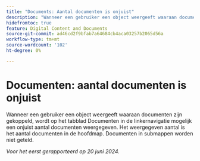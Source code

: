 ```yaml
---
title: "Documents: Aantal documenten is onjuist"
description: "Wanneer een gebruiker een object weergeeft waaraan documenten zijn gekoppeld, wordt op het tabblad Documenten in de linkernavigatie mogelijk een onjuist aantal documenten weergegeven. Het weergegeven aantal is het aantal documenten in de hoofdmap. Documenten in submappen worden niet geteld."
hidefromtoc: true
feature: Digital Content and Documents
source-git-commit: ad46cd2f9bfab7a64684cb4aca03257b2065d56a
workflow-type: tm+mt
source-wordcount: '102'
ht-degree: 0%

---
```



# Documenten: aantal documenten is onjuist

Wanneer een gebruiker een object weergeeft waaraan documenten zijn gekoppeld, wordt op het tabblad Documenten in de linkernavigatie mogelijk een onjuist aantal documenten weergegeven. Het weergegeven aantal is het aantal documenten in de hoofdmap. Documenten in submappen worden niet geteld.

_Voor het eerst gerapporteerd op 20 juni 2024._
